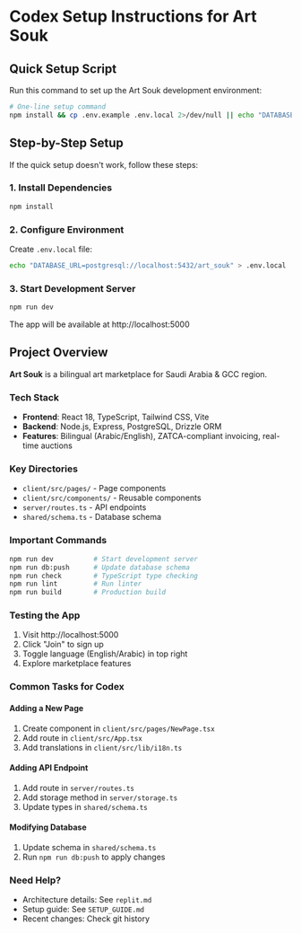 # Codex Setup Instructions for Art Souk

## Quick Setup Script

Run this command to set up the Art Souk development environment:

```bash
# One-line setup command
npm install && cp .env.example .env.local 2>/dev/null || echo "DATABASE_URL=postgresql://localhost:5432/art_souk" > .env.local && npm run dev
```

## Step-by-Step Setup

If the quick setup doesn't work, follow these steps:

### 1. Install Dependencies
```bash
npm install
```

### 2. Configure Environment
Create `.env.local` file:
```bash
echo "DATABASE_URL=postgresql://localhost:5432/art_souk" > .env.local
```

### 3. Start Development Server
```bash
npm run dev
```

The app will be available at http://localhost:5000

## Project Overview

**Art Souk** is a bilingual art marketplace for Saudi Arabia & GCC region.

### Tech Stack
- **Frontend**: React 18, TypeScript, Tailwind CSS, Vite
- **Backend**: Node.js, Express, PostgreSQL, Drizzle ORM
- **Features**: Bilingual (Arabic/English), ZATCA-compliant invoicing, real-time auctions

### Key Directories
- `client/src/pages/` - Page components
- `client/src/components/` - Reusable components
- `server/routes.ts` - API endpoints
- `shared/schema.ts` - Database schema

### Important Commands
```bash
npm run dev          # Start development server
npm run db:push      # Update database schema
npm run check        # TypeScript type checking
npm run lint         # Run linter
npm run build        # Production build
```

### Testing the App
1. Visit http://localhost:5000
2. Click "Join" to sign up
3. Toggle language (English/Arabic) in top right
4. Explore marketplace features

### Common Tasks for Codex

#### Adding a New Page
1. Create component in `client/src/pages/NewPage.tsx`
2. Add route in `client/src/App.tsx`
3. Add translations in `client/src/lib/i18n.ts`

#### Adding API Endpoint
1. Add route in `server/routes.ts`
2. Add storage method in `server/storage.ts`
3. Update types in `shared/schema.ts`

#### Modifying Database
1. Update schema in `shared/schema.ts`
2. Run `npm run db:push` to apply changes

### Need Help?
- Architecture details: See `replit.md`
- Setup guide: See `SETUP_GUIDE.md`
- Recent changes: Check git history
